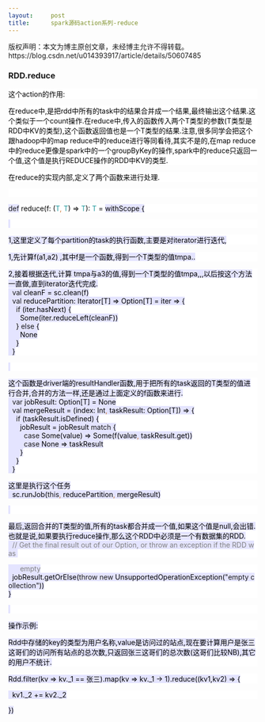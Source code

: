 ```yaml
---
layout:     post
title:      spark源码action系列-reduce
---
```

<div id="article_content" class="article_content clearfix csdn-tracking-statistics" data-pid="blog" data-mod="popu_307" data-dsm="post">
								<div class="article-copyright">
					版权声明：本文为博主原创文章，未经博主允许不得转载。					https://blog.csdn.net/u014393917/article/details/50607485				</div>
								            <link rel="stylesheet" href="https://csdnimg.cn/release/phoenix/template/css/ck_htmledit_views-f76675cdea.css">
						<div class="htmledit_views" id="content_views">
                
<h3></h3>
<h3>RDD.reduce</h3>
<p style="background:rgb(255,255,255);"><span style="color:#000000;background:rgb(255,255,255);">这个action的作用:</span></p>
<p style="background:rgb(255,255,255);"><span style="color:#000000;background:rgb(255,255,255);">在reduce中,是把rdd中所有的task中的结果合并成一个结果,最终输出这个结果.这个类似于一个count操作.在reduce中,传入的函数传入两个T类型的参数(T类型是RDD中KV的类型),这个函数返回值也是一个T类型的结果.</span><span style="color:#000000;background:rgb(255,255,255);">注意,很多同学会把这个跟hadoop中的map reduce中的reduce进行等同看待,其实不是的,在map reduce中的reduce更像是spark中的一个groupByKey的操作,spark中的reduce只返回一个值,这个值是执行REDUCE操作的RDD中KV的类型.</span></p>
<p style="background:rgb(255,255,255);"><span style="color:#000000;background:rgb(255,255,255);">在reduce的实现内部,定义了两个函数来进行处理.</span></p>
<p style="background:rgb(255,255,255);"><span style="color:#000000;background:rgb(255,255,255);"> </span></p>
<p style="background:rgb(255,255,255);"><span style="background:rgb(228,228,255);">def</span><span style="background:rgb(255,255,255);"> </span><span style="color:#000000;background:rgb(255,255,255);">reduce(f: (</span><span style="color:#20999d;background:rgb(255,255,255);">T</span><span style="color:#cc7832;background:rgb(255,255,255);">, </span><span style="color:#20999d;background:rgb(255,255,255);">T</span><span style="color:#000000;background:rgb(255,255,255);">) =&gt; </span><span style="color:#20999d;background:rgb(255,255,255);">T</span><span style="color:#000000;background:rgb(255,255,255);">): </span><span style="color:#20999d;background:rgb(255,255,255);">T </span><span style="color:#000000;background:rgb(255,255,255);">= </span><span style="color:#000000;background:rgb(228,228,255);">withScope {</span></p>
<p style="background:rgb(255,255,255);"><span style="color:#000000;background:rgb(228,228,255);"> </span></p>
<p style="background:rgb(255,255,255);"><span style="color:#000000;background:rgb(228,228,255);">1,这里定义了每个partition的task的执行函数,主要是对iterator进行迭代,</span></p>
<p style="background:rgb(255,255,255);"><span style="color:#000000;background:rgb(228,228,255);">1,先计算f(a1,a2) ,其中f是一个函数,得到一个T类型的值tmpa..</span></p>
<p style="background:rgb(255,255,255);"><span style="color:#000000;background:rgb(228,228,255);">2,接着根据迭代,计算 tmpa与a3的值,得到一个T类型的值tmpa,,,以后按这个方法一直做,直到iterator迭代完成.</span><span style="color:#000000;background:rgb(228,228,255);"><br></span><span style="color:#000000;background:rgb(228,228,255);">  </span><span style="background:rgb(228,228,255);">val </span><span style="color:#000000;background:rgb(228,228,255);">cleanF = sc.clean(f)</span><span style="color:#000000;background:rgb(228,228,255);"><br></span><span style="color:#000000;background:rgb(228,228,255);">  </span><span style="background:rgb(228,228,255);">val </span><span style="color:#000000;background:rgb(228,228,255);">reducePartition: Iterator[T] =&gt; Option[T] = iter =&gt; {</span><span style="color:#000000;background:rgb(228,228,255);"><br></span><span style="color:#000000;background:rgb(228,228,255);">    </span><span style="background:rgb(228,228,255);">if </span><span style="color:#000000;background:rgb(228,228,255);">(iter.hasNext) {</span><span style="color:#000000;background:rgb(228,228,255);"><br></span><span style="color:#000000;background:rgb(228,228,255);">      Some(iter.reduceLeft(cleanF))</span><span style="color:#000000;background:rgb(228,228,255);"><br></span><span style="color:#000000;background:rgb(228,228,255);">    } </span><span style="background:rgb(228,228,255);">else </span><span style="color:#000000;background:rgb(228,228,255);">{</span><span style="color:#000000;background:rgb(228,228,255);"><br></span><span style="color:#000000;background:rgb(228,228,255);">      None</span><span style="color:#000000;background:rgb(228,228,255);"><br></span><span style="color:#000000;background:rgb(228,228,255);">    }</span><span style="color:#000000;background:rgb(228,228,255);"><br></span><span style="color:#000000;background:rgb(228,228,255);">  }</span></p>
<p style="background:rgb(255,255,255);"><span style="color:#000000;background:rgb(228,228,255);"> </span></p>
<p style="background:rgb(255,255,255);"><span style="color:#000000;background:rgb(228,228,255);">这个函数是driver端的resultHandler函数,用于把所有的task返回的T类型的值进行合并,合并的方法一样,还是通过上面定义的f函数来进行.</span><span style="color:#000000;background:rgb(228,228,255);"><br></span><span style="color:#000000;background:rgb(228,228,255);">  </span><span style="background:rgb(228,228,255);">var </span><span style="color:#000000;background:rgb(228,228,255);">jobResult: Option[T] = None</span><span style="color:#000000;background:rgb(228,228,255);"><br></span><span style="color:#000000;background:rgb(228,228,255);">  </span><span style="background:rgb(228,228,255);">val </span><span style="color:#000000;background:rgb(228,228,255);">mergeResult = (index: Int</span><span style="color:#cc7832;background:rgb(228,228,255);">, </span><span style="color:#000000;background:rgb(228,228,255);">taskResult: Option[T]) =&gt; {</span><span style="color:#000000;background:rgb(228,228,255);"><br></span><span style="color:#000000;background:rgb(228,228,255);">    </span><span style="background:rgb(228,228,255);">if </span><span style="color:#000000;background:rgb(228,228,255);">(taskResult.isDefined) {</span><span style="color:#000000;background:rgb(228,228,255);"><br></span><span style="color:#000000;background:rgb(228,228,255);">      jobResult = jobResult </span><span style="background:rgb(228,228,255);">match </span><span style="color:#000000;background:rgb(228,228,255);">{</span><span style="color:#000000;background:rgb(228,228,255);"><br></span><span style="color:#000000;background:rgb(228,228,255);">        </span><span style="background:rgb(228,228,255);">case </span><span style="color:#000000;background:rgb(228,228,255);">Some(value) =&gt; Some(f(value</span><span style="color:#cc7832;background:rgb(228,228,255);">, </span><span style="color:#000000;background:rgb(228,228,255);">taskResult.get))</span><span style="color:#000000;background:rgb(228,228,255);"><br></span><span style="color:#000000;background:rgb(228,228,255);">        </span><span style="background:rgb(228,228,255);">case </span><span style="color:#000000;background:rgb(228,228,255);">None =&gt; taskResult</span><span style="color:#000000;background:rgb(228,228,255);"><br></span><span style="color:#000000;background:rgb(228,228,255);">      }</span><span style="color:#000000;background:rgb(228,228,255);"><br></span><span style="color:#000000;background:rgb(228,228,255);">    }</span><span style="color:#000000;background:rgb(228,228,255);"><br></span><span style="color:#000000;background:rgb(228,228,255);">  }</span></p>
<p style="background:rgb(255,255,255);"><span style="color:#000000;background:rgb(228,228,255);">这里是执行这个任务</span><span style="color:#000000;background:rgb(228,228,255);"><br></span><span style="color:#000000;background:rgb(228,228,255);">  sc.runJob(</span><span style="background:rgb(228,228,255);">this</span><span style="color:#cc7832;background:rgb(228,228,255);">, </span><span style="color:#000000;background:rgb(228,228,255);">reducePartition</span><span style="color:#cc7832;background:rgb(228,228,255);">, </span><span style="color:#000000;background:rgb(228,228,255);">mergeResult)</span></p>
<p style="background:rgb(255,255,255);"><span style="color:#000000;background:rgb(228,228,255);"> </span></p>
<p style="background:rgb(255,255,255);"><span style="color:#000000;background:rgb(228,228,255);">最后,返回合并的T类型的值,所有的task都合并成一个值,如果这个值是null,会出错.</span><span style="color:#000000;background:rgb(228,228,255);">也就是说,如果要执行reduce操作,那么这个RDD中必须是一个有数据集的RDD.</span><span style="color:#000000;background:rgb(228,228,255);"><br></span><span style="color:#000000;background:rgb(228,228,255);">  </span><span style="color:#808080;background:rgb(228,228,255);">// Get the final result out of our Option, or throw an exception if the RDD was </span></p>
<p style="background:rgb(255,255,255);"><span style="color:#808080;background:rgb(228,228,255);">      empty</span><span style="color:#808080;background:rgb(228,228,255);"><br></span><span style="color:#808080;background:rgb(228,228,255);">  </span><span style="color:#000000;background:rgb(228,228,255);">jobResult.getOrElse(</span><span style="background:rgb(228,228,255);">throw new </span><span style="color:#000000;background:rgb(228,228,255);">UnsupportedOperationException(</span><span style="background:rgb(228,228,255);">"empty collection"</span><span style="color:#000000;background:rgb(228,228,255);">))</span><span style="color:#000000;background:rgb(228,228,255);"><br></span><span style="color:#000000;background:rgb(228,228,255);">}</span></p>
<p style="background:rgb(255,255,255);"><span style="color:#000000;background:rgb(228,228,255);"> </span></p>
<p style="background:rgb(255,255,255);"><span style="color:#000000;background:rgb(228,228,255);">操作示例:</span></p>
<p style="background:rgb(255,255,255);"><span style="color:#000000;background:rgb(228,228,255);">Rdd中存储的key的类型为用户名称,value是访问过的站点,现在要计算用户是张三这哥们的访问所有站点的总次数,只返回张三这哥们的总次数(这哥们比较NB),其它的用户不统计.</span></p>
<p style="background:rgb(255,255,255);"><span style="color:#000000;background:rgb(228,228,255);">Rdd.filter(kv =&gt; kv._1 == 张三).map(kv =&gt; kv._1 -&gt; 1).reduce((kv1,kv2) =&gt; {</span></p>
<p style="background:rgb(255,255,255);"><span style="color:#000000;background:rgb(228,228,255);">  kv1._2 += kv2._2</span></p>
<p><span style="color:#000000;background:rgb(228,228,255);">})</span></p>
<p style="background:rgb(255,255,255);"><span style="color:#000000;background:rgb(228,228,255);"></span></p>
            </div>
                </div>